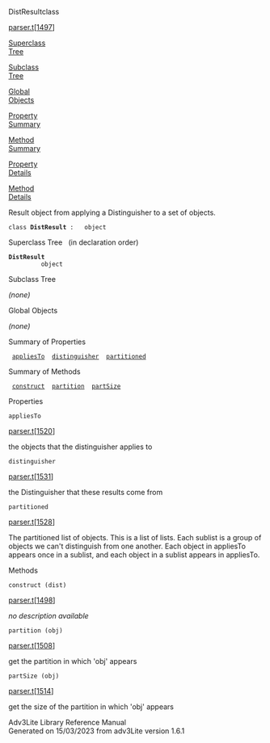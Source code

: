 <span class="title">DistResult</span><span class="type">class</span>

[parser.t](../file/parser.t.html)\[[1497](../source/parser.t.html#1497)\]

[Superclass  
Tree](#_SuperClassTree_)

[Subclass  
Tree](#_SubClassTree_)

[Global  
Objects](#_ObjectSummary_)

[Property  
Summary](#_PropSummary_)

[Method  
Summary](#_MethodSummary_)

[Property  
Details](#_Properties_)

[Method  
Details](#_Methods_)

<div class="fdesc">

Result object from applying a Distinguisher to a set of objects.

`class `**`DistResult`**` :   object`

</div>

<span id="_SuperClassTree_"></span>

<div class="mjhd">

<span class="hdln">Superclass Tree</span>   (in declaration order)

</div>

**`DistResult`**  
`         object`  
<span id="_SubClassTree_"></span>

<div class="mjhd">

<span class="hdln">Subclass Tree</span>  

</div>

*(none)* <span id="_ObjectSummary_"></span>

<div class="mjhd">

<span class="hdln">Global Objects</span>  

</div>

*(none)* <span id="_PropSummary_"></span>

<div class="mjhd">

<span class="hdln">Summary of Properties</span>  

</div>

` `[`appliesTo`](#appliesTo)`  `[`distinguisher`](#distinguisher)`  `[`partitioned`](#partitioned)`  `

<span id="_MethodSummary_"></span>

<div class="mjhd">

<span class="hdln">Summary of Methods</span>  

</div>

` `[`construct`](#construct)`  `[`partition`](#partition)`  `[`partSize`](#partSize)`  `

<span id="_Properties_"></span>

<div class="mjhd">

<span class="hdln">Properties</span>  

</div>

<span id="appliesTo"></span>

`appliesTo`

[parser.t](../file/parser.t.html)\[[1520](../source/parser.t.html#1520)\]

<div class="desc">

the objects that the distinguisher applies to

</div>

<span id="distinguisher"></span>

`distinguisher`

[parser.t](../file/parser.t.html)\[[1531](../source/parser.t.html#1531)\]

<div class="desc">

the Distinguisher that these results come from

</div>

<span id="partitioned"></span>

`partitioned`

[parser.t](../file/parser.t.html)\[[1528](../source/parser.t.html#1528)\]

<div class="desc">

The partitioned list of objects. This is a list of lists. Each sublist
is a group of objects we can't distinguish from one another. Each object
in appliesTo appears once in a sublist, and each object in a sublist
appears in appliesTo.

</div>

<span id="_Methods_"></span>

<div class="mjhd">

<span class="hdln">Methods</span>  

</div>

<span id="construct"></span>

`construct (dist)`

[parser.t](../file/parser.t.html)\[[1498](../source/parser.t.html#1498)\]

<div class="desc">

*no description available*

</div>

<span id="partition"></span>

`partition (obj)`

[parser.t](../file/parser.t.html)\[[1508](../source/parser.t.html#1508)\]

<div class="desc">

get the partition in which 'obj' appears

</div>

<span id="partSize"></span>

`partSize (obj)`

[parser.t](../file/parser.t.html)\[[1514](../source/parser.t.html#1514)\]

<div class="desc">

get the size of the partition in which 'obj' appears

</div>

<div class="ftr">

Adv3Lite Library Reference Manual  
Generated on 15/03/2023 from adv3Lite version 1.6.1

</div>
